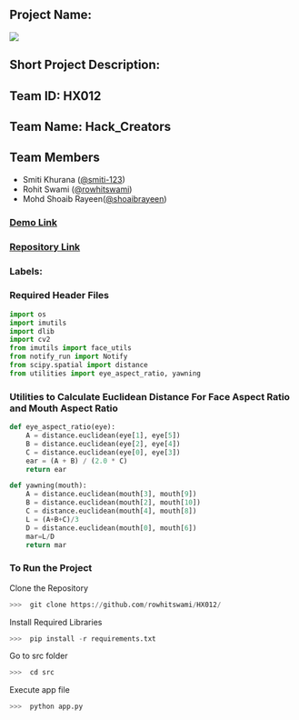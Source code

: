 ## Project Name:  


![](https://forthebadge.com/images/badges/made-with-python.svg)

## Short Project Description:

## Team ID: HX012

## Team Name: Hack_Creators

## Team Members
- Smiti Khurana ([@smiti-123](https://github.com/smiti-123))
- Rohit Swami ([@rowhitswami](https://github.com/rowhitswami))
- Mohd Shoaib Rayeen([@shoaibrayeen](https://github.com/shoaibrayeen))

### [Demo Link]()

### [Repository Link](https://github.com/rowhitswami/HX012)

### Labels: 


### Required Header Files
```py
import os
import imutils
import dlib
import cv2
from imutils import face_utils
from notify_run import Notify
from scipy.spatial import distance
from utilities import eye_aspect_ratio, yawning
```

### Utilities to Calculate Euclidean Distance For Face Aspect Ratio and Mouth Aspect Ratio

```py
def eye_aspect_ratio(eye):
	A = distance.euclidean(eye[1], eye[5])
	B = distance.euclidean(eye[2], eye[4])
	C = distance.euclidean(eye[0], eye[3])
	ear = (A + B) / (2.0 * C)
	return ear

def yawning(mouth):
	A = distance.euclidean(mouth[3], mouth[9])
	B = distance.euclidean(mouth[2], mouth[10])
	C = distance.euclidean(mouth[4], mouth[8])
	L = (A+B+C)/3
	D = distance.euclidean(mouth[0], mouth[6])
	mar=L/D
	return mar
```

### To Run the Project

Clone the Repository
``` python
>>>  git clone https://github.com/rowhitswami/HX012/
```
Install Required Libraries
``` python
>>>  pip install -r requirements.txt
```
  
Go to src folder
``` python
>>>  cd src
```
Execute app file
``` python
>>>  python app.py
```
